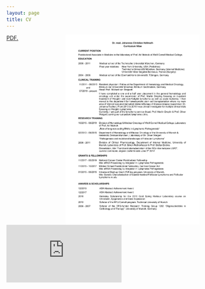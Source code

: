 ```yaml
---
layout: page
title: CV
---
```


<img style="float: right; width: 350px" src="pdfs/CV_jchellmuth.pdf">

<object data="pdfs/CV_jchellmuth.pdf" width="1000" height="1000"/>

<a href="jchellmuth.github.io/pdfs/CV_jchellmuth.pdf" target="_blank">PDF.</a>

<embed src="https://jchellmuth.github.io/pdfs/CV_jchellmuth.pdf" type="application/pdf" />
